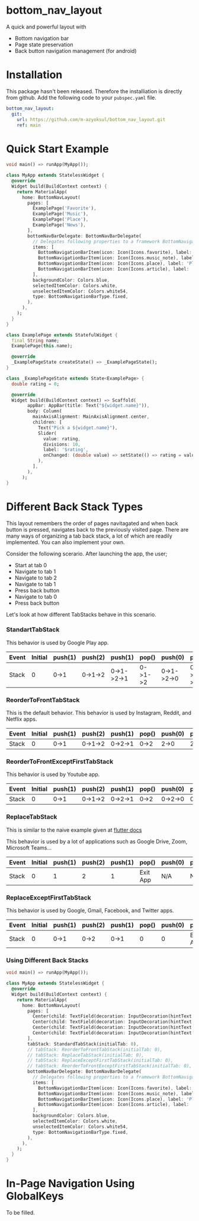 # bottom_nav_layout
A quick and powerful layout with
 - Bottom navigation bar
 - Page state preservation
 - Back button navigation management (for android)

# Installation
This package hasn't been released. Therefore the installiation is directly from github. Add the following code to your `pubspec.yaml` file.
```yaml
bottom_nav_layout:
  git:
    url: https://github.com/m-azyoksul/bottom_nav_layout.git
    ref: main
```

# Quick Start Example
```dart
void main() => runApp(MyApp());

class MyApp extends StatelessWidget {
  @override
  Widget build(BuildContext context) {
    return MaterialApp(
      home: BottomNavLayout(
        pages: [
          ExamplePage('Favorite'),
          ExamplePage('Music'),
          ExamplePage('Place'),
          ExamplePage('News'),
        ],
        bottomNavBarDelegate: BottomNavBarDelegate(
          // Delegates following properties to a framework BottomNavigationBar
          items: [
            BottomNavigationBarItem(icon: Icon(Icons.favorite), label: 'Favorites'),
            BottomNavigationBarItem(icon: Icon(Icons.music_note), label: 'Music'),
            BottomNavigationBarItem(icon: Icon(Icons.place), label: 'Places'),
            BottomNavigationBarItem(icon: Icon(Icons.article), label: 'News'),
          ],
          backgroundColor: Colors.blue,
          selectedItemColor: Colors.white,
          unselectedItemColor: Colors.white54,
          type: BottomNavigationBarType.fixed,
        ),
      ),
    );
  }
}

class ExamplePage extends StatefulWidget {
  final String name;
  ExamplePage(this.name);

  @override
  _ExamplePageState createState() => _ExamplePageState();
}

class _ExamplePageState extends State<ExamplePage> {
  double rating = 0;

  @override
  Widget build(BuildContext context) => Scaffold(
        appBar: AppBar(title: Text("${widget.name}")),
        body: Column(
          mainAxisAlignment: MainAxisAlignment.center,
          children: [
            Text("Pick a ${widget.name}"),
            Slider(
              value: rating,
              divisions: 10,
              label: '$rating',
              onChanged: (double value) => setState(() => rating = value),
            ),
          ],
        ),
      );
}
```
# Different Back Stack Types
This layout remembers the order of pages navitagated and when back button is pressed, navigates back to the previously visited page. There are many ways of organizing a tab back stack, a lot of which are readily implemented. You can also implement your own.

Consider the following scerario. After launching the app, the user;
 - Start at tab 0
 - Navigate to tab 1
 - Navigate to tab 2
 - Navigate to tab 1
 - Press back button
 - Navigate to tab 0
 - Press back button

Let's look at how different TabStacks behave in this scenario.

### StandartTabStack
This behavior is used by Google Play app.

| Event | Initial | push(1) | push(2) | push(1) | pop() | push(0) | pop() |
| ---- | ---- | ---- | ---- | ---- | ---- | ---- | ---- |
| Stack | 0 | 0->1 | 0->1->2 | 0->1->2->1 | 0->1->2 | 0->1->2->0 | 0->1->2 |

### ReorderToFrontTabStack
This is the default behavior. This behavior is used by Instagram, Reddit, and Netflix apps.

| Event | Initial | push(1) | push(2) | push(1) | pop() | push(0) | pop() |
| ---- | ---- | ---- | ---- | ---- | ---- | ---- | ---- |
| Stack | 0 | 0->1 | 0->1->2 | 0->2->1 | 0->2 | 2->0 | 2 |

### ReorderToFrontExceptFirstTabStack
This behavior is used by Youtube app.

| Event | Initial | push(1) | push(2) | push(1) | pop() | push(0) | pop() |
| ---- | ---- | ---- | ---- | ---- | ---- | ---- | ---- |
| Stack | 0 | 0->1 | 0->1->2 | 0->2->1 | 0->2 | 0->2->0 | 0->2 |

### ReplaceTabStack
This is similar to the naive example given at [flutter docs](https://api.flutter.dev/flutter/material/BottomNavigationBar-class.html)

This behavior is used by a lot of applications such as Google Drive, Zoom, Microsoft Teams...

| Event | Initial | push(1) | push(2) | push(1) | pop() | push(0) | pop() |
| ---- | ---- | ---- | ---- | ---- | ---- | ---- | ---- |
| Stack | 0 | 1 | 2 | 1 | Exit App | N/A | N/A |

### ReplaceExceptFirstTabStack
This behavior is used by Google, Gmail, Facebook, and Twitter apps.

| Event | Initial | push(1) | push(2) | push(1) | pop() | push(0) | pop() |
| ---- | ---- | ---- | ---- | ---- | ---- | ---- | ---- |
| Stack | 0 | 0->1 | 0->2 | 0->1 | 0 | 0 | Exit App |

### Using Different Back Stacks

```dart
void main() => runApp(MyApp());

class MyApp extends StatelessWidget {
  @override
  Widget build(BuildContext context) {
    return MaterialApp(
      home: BottomNavLayout(
        pages: [
          Center(child: TextField(decoration: InputDecoration(hintText: 'Search for favorite'))),
          Center(child: TextField(decoration: InputDecoration(hintText: 'Search for music'))),
          Center(child: TextField(decoration: InputDecoration(hintText: 'Search for place'))),
          Center(child: TextField(decoration: InputDecoration(hintText: 'Search for news'))),
        ],
        tabStack: StandardTabStack(initialTab: 0),
        // tabStack: ReorderToFrontTabStack(initialTab: 0),
        // tabStack: ReplaceTabStack(initialTab: 0),
        // tabStack: ReplaceExceptFirstTabStack(initialTab: 0),
        // tabStack: ReorderToFrontExceptFirstTabStack(initialTab: 0),
        bottomNavBarDelegate: BottomNavBarDelegate(
          // Delegates following properties to a framework BottomNavigationBar
          items: [
            BottomNavigationBarItem(icon: Icon(Icons.favorite), label: 'Favorites'),
            BottomNavigationBarItem(icon: Icon(Icons.music_note), label: 'Music'),
            BottomNavigationBarItem(icon: Icon(Icons.place), label: 'Places'),
            BottomNavigationBarItem(icon: Icon(Icons.article), label: 'News'),
          ],
          backgroundColor: Colors.blue,
          selectedItemColor: Colors.white,
          unselectedItemColor: Colors.white54,
          type: BottomNavigationBarType.fixed,
        ),
      ),
    );
  }
}
```
# In-Page Navigation Using GlobalKeys
To be filled.
